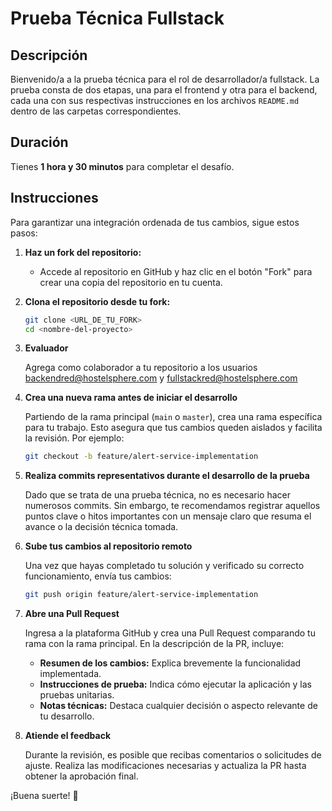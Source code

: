 # Prueba Técnica Fullstack

## Descripción
Bienvenido/a a la prueba técnica para el rol de desarrollador/a fullstack. La prueba consta de dos etapas, una para el frontend y otra para el backend, cada una con sus respectivas instrucciones en los archivos `README.md` dentro de las carpetas correspondientes.

## Duración
Tienes **1 hora y 30 minutos** para completar el desafío.

## Instrucciones

Para garantizar una integración ordenada de tus cambios, sigue estos pasos:

1. **Haz un fork del repositorio:**
   - Accede al repositorio en GitHub y haz clic en el botón "Fork" para crear una copia del repositorio en tu cuenta.

2. **Clona el repositorio desde tu fork:**
   ```bash
   git clone <URL_DE_TU_FORK>
   cd <nombre-del-proyecto>
   ```

3. **Evaluador**

   Agrega como colaborador a tu repositorio a los usuarios backendred@hostelsphere.com y fullstackred@hostelsphere.com

4. **Crea una nueva rama antes de iniciar el desarrollo**

   Partiendo de la rama principal (`main` o `master`), crea una rama específica para tu trabajo. Esto asegura que tus cambios queden aislados y facilita la revisión. Por ejemplo:
   ```bash
   git checkout -b feature/alert-service-implementation
   ```

5. **Realiza commits representativos durante el desarrollo de la prueba**

   Dado que se trata de una prueba técnica, no es necesario hacer numerosos commits. Sin embargo, te recomendamos registrar aquellos puntos clave o hitos importantes con un mensaje claro que resuma el avance o la decisión técnica tomada.

6. **Sube tus cambios al repositorio remoto**

   Una vez que hayas completado tu solución y verificado su correcto funcionamiento, envía tus cambios:
   ```bash
   git push origin feature/alert-service-implementation
   ```

7. **Abre una Pull Request**

   Ingresa a la plataforma GitHub y crea una Pull Request comparando tu rama con la rama principal. En la descripción de la PR, incluye:
   - **Resumen de los cambios:** Explica brevemente la funcionalidad implementada.
   - **Instrucciones de prueba:** Indica cómo ejecutar la aplicación y las pruebas unitarias.
   - **Notas técnicas:** Destaca cualquier decisión o aspecto relevante de tu desarrollo.

8. **Atiende el feedback**

   Durante la revisión, es posible que recibas comentarios o solicitudes de ajuste. Realiza las modificaciones necesarias y actualiza la PR hasta obtener la aprobación final.

¡Buena suerte! 🚀